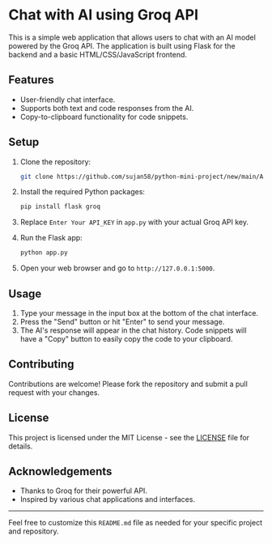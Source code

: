 # Chat with AI using Groq API
This is a simple web application that allows users to chat with an AI model powered by the Groq API. The application is built using Flask for the backend and a basic HTML/CSS/JavaScript frontend.

## Features
- User-friendly chat interface.
- Supports both text and code responses from the AI.
- Copy-to-clipboard functionality for code snippets.

## Setup
1. Clone the repository:
    ```bash
    git clone https://github.com/sujan58/python-mini-project/new/main/API_kEYS%20Chatbox
    ```

2. Install the required Python packages:
    ```bash
    pip install flask groq
    ```

3. Replace `Enter Your API_KEY` in `app.py` with your actual Groq API key.

4. Run the Flask app:
    ```bash
    python app.py
    ```

5. Open your web browser and go to `http://127.0.0.1:5000`.

## Usage

1. Type your message in the input box at the bottom of the chat interface.
2. Press the "Send" button or hit "Enter" to send your message.
3. The AI's response will appear in the chat history. Code snippets will have a "Copy" button to easily copy the code to your clipboard.

## Contributing

Contributions are welcome! Please fork the repository and submit a pull request with your changes.

## License

This project is licensed under the MIT License - see the [LICENSE](LICENSE) file for details.

## Acknowledgements

- Thanks to Groq for their powerful API.
- Inspired by various chat applications and interfaces.

---

Feel free to customize this `README.md` file as needed for your specific project and repository.

